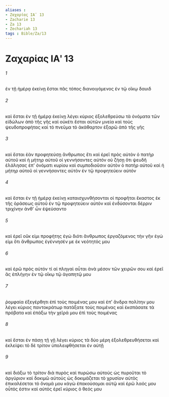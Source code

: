 ```yaml
---
aliases : 
- Ζαχαρίας ΙΑʹ 13
- Zacharie 13
- Za 13
- Zechariah 13
tags : Bible/Za/13
---
```


# Ζαχαρίας ΙΑʹ 13

###### 1
ἐν τῇ ἡμέρᾳ ἐκείνῃ ἔσται πᾶς τόπος διανοιγόμενος ἐν τῷ οἴκῳ δαυιδ
###### 2
καὶ ἔσται ἐν τῇ ἡμέρᾳ ἐκείνῃ λέγει κύριος ἐξολεθρεύσω τὰ ὀνόματα τῶν εἰδώλων ἀπὸ τῆς γῆς καὶ οὐκέτι ἔσται αὐτῶν μνεία καὶ τοὺς ψευδοπροφήτας καὶ τὸ πνεῦμα τὸ ἀκάθαρτον ἐξαρῶ ἀπὸ τῆς γῆς
###### 3
καὶ ἔσται ἐὰν προφητεύσῃ ἄνθρωπος ἔτι καὶ ἐρεῖ πρὸς αὐτὸν ὁ πατὴρ αὐτοῦ καὶ ἡ μήτηρ αὐτοῦ οἱ γεννήσαντες αὐτόν οὐ ζήσῃ ὅτι ψευδῆ ἐλάλησας ἐπ' ὀνόματι κυρίου καὶ συμποδιοῦσιν αὐτὸν ὁ πατὴρ αὐτοῦ καὶ ἡ μήτηρ αὐτοῦ οἱ γεννήσαντες αὐτὸν ἐν τῷ προφητεύειν αὐτόν
###### 4
καὶ ἔσται ἐν τῇ ἡμέρᾳ ἐκείνῃ καταισχυνθήσονται οἱ προφῆται ἕκαστος ἐκ τῆς ὁράσεως αὐτοῦ ἐν τῷ προφητεύειν αὐτόν καὶ ἐνδύσονται δέρριν τριχίνην ἀνθ' ὧν ἐψεύσαντο
###### 5
καὶ ἐρεῖ οὔκ εἰμι προφήτης ἐγώ διότι ἄνθρωπος ἐργαζόμενος τὴν γῆν ἐγώ εἰμι ὅτι ἄνθρωπος ἐγέννησέν με ἐκ νεότητός μου
###### 6
καὶ ἐρῶ πρὸς αὐτόν τί αἱ πληγαὶ αὗται ἀνὰ μέσον τῶν χειρῶν σου καὶ ἐρεῖ ἃς ἐπλήγην ἐν τῷ οἴκῳ τῷ ἀγαπητῷ μου
###### 7
ῥομφαία ἐξεγέρθητι ἐπὶ τοὺς ποιμένας μου καὶ ἐπ' ἄνδρα πολίτην μου λέγει κύριος παντοκράτωρ πατάξατε τοὺς ποιμένας καὶ ἐκσπάσατε τὰ πρόβατα καὶ ἐπάξω τὴν χεῖρά μου ἐπὶ τοὺς ποιμένας
###### 8
καὶ ἔσται ἐν πάσῃ τῇ γῇ λέγει κύριος τὰ δύο μέρη ἐξολεθρευθήσεται καὶ ἐκλείψει τὸ δὲ τρίτον ὑπολειφθήσεται ἐν αὐτῇ
###### 9
καὶ διάξω τὸ τρίτον διὰ πυρὸς καὶ πυρώσω αὐτούς ὡς πυροῦται τὸ ἀργύριον καὶ δοκιμῶ αὐτούς ὡς δοκιμάζεται τὸ χρυσίον αὐτὸς ἐπικαλέσεται τὸ ὄνομά μου κἀγὼ ἐπακούσομαι αὐτῷ καὶ ἐρῶ λαός μου οὗτός ἐστιν καὶ αὐτὸς ἐρεῖ κύριος ὁ θεός μου

